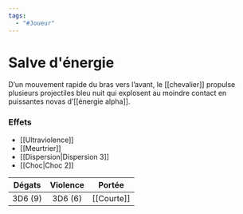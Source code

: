 ```yaml
---
tags:
  - "#Joueur"
---
```

# Salve d'énergie

D’un mouvement rapide du bras vers l’avant, le [[chevalier]] propulse plusieurs projectiles bleu nuit qui explosent au moindre contact en puissantes novas d’[[énergie alpha]].

### Effets

- [[Ultraviolence]]
- [[Meurtrier]]
- [[Dispersion|Dispersion 3]]
- [[Choc|Choc 2]]

| Dégats  | Violence |   Portée   |
| :-----: | :------: | :--------: |
| 3D6 (9) | 3D6 (6)  | [[Courte]] |
